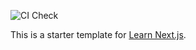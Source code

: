 ![CI Check](https://github.com/github/docs/actions/workflows/check-website.yml/badge.svg?branch=main)

This is a starter template for [Learn Next.js](https://nextjs.org/learn).
